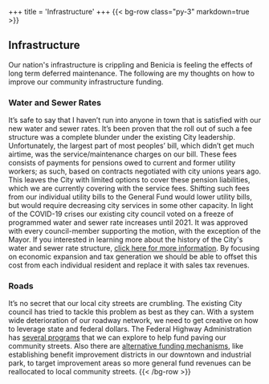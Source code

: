 +++
title = 'Infrastructure'
+++
{{< bg-row class="py-3" markdown=true >}}
## Infrastructure

Our nation's infrastructure is crippling and Benicia is feeling the effects of long term deferred maintenance. The following  are my thoughts on how to improve our community infrastructure funding.

### Water and Sewer Rates

It’s safe to say that I haven’t run into anyone in town that is satisfied with our new water and sewer rates. It’s been proven that the roll out of such a fee structure was a complete blunder under the existing City leadership. Unfortunately, the largest part of most peoples’ bill, which didn’t get much airtime, was the service/maintenance charges on our bill. These fees consists of payments for pensions owed to current and former utility workers; as such, based on contracts negotiated with city unions years ago. This leaves the City with limited options to cover these pension liabilities, which we are currently covering with the service fees. Shifting such fees from our individual utility bills to the General Fund would lower utility bills, but would require decreasing city services in some other capacity. In light of the COVID-19 crises our existing city council voted on a freeze of programmed water and sewer rate increases until 2021. It was approved with every council-member supporting the motion, with the exception of the Mayor. If you interested in learning more about the history of the City's water and sewer rate structure, [click here for more information](https://www.ci.benicia.ca.us/watersewerrates). By focusing on economic expansion and tax generation we should be able to offset this cost from each individual resident and replace it with sales tax revenues.

### Roads

It’s no secret that our local city streets are crumbling. The existing City council has tried to tackle this problem as best as they can. With a system wide deterioration of our roadway network, we need to get creative on how to leverage state and federal dollars. The Federal Highway Administration has [several programs](https://safety.fhwa.dot.gov/local_rural/training/fhwasa14087/local_funding.pdf) that we can explore to help fund paving our community streets. Also there are [alternative funding mechanisms](https://www.ci.benicia.ca.us/index.asp?SEC=350665EA-B577-4617-A9E1-129D097B135A&DE=6BCE2C50-1346-4BCB-A661-0F736B1A1E7D), like establishing benefit improvement districts in our downtown and industrial park, to target improvement areas so more general fund revenues can be reallocated to local community streets.
{{< /bg-row >}}